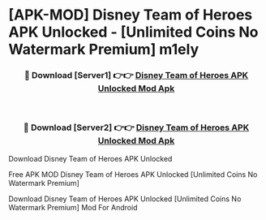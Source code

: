 # [APK-MOD] Disney Team of Heroes APK Unlocked - [Unlimited Coins No Watermark Premium] m1ely



<div align="center">
<h3>🔴 Download [Server1] 👉👉 <a href="https://momento.my/?title=Disney_Team_of_Heroes_APK_Unlocked">Disney Team of Heroes APK Unlocked Mod Apk</a></h3><br>

<h3>🔴 Download [Server2] 👉👉 <a href="https://momento.my/?title=Disney_Team_of_Heroes_APK_Unlocked">Disney Team of Heroes APK Unlocked Mod Apk</a></h3>
</div>



Download Disney Team of Heroes APK Unlocked 

Free APK MOD Disney Team of Heroes APK Unlocked [Unlimited Coins No Watermark Premium]

Download Disney Team of Heroes APK Unlocked [Unlimited Coins No Watermark Premium] Mod For Android
